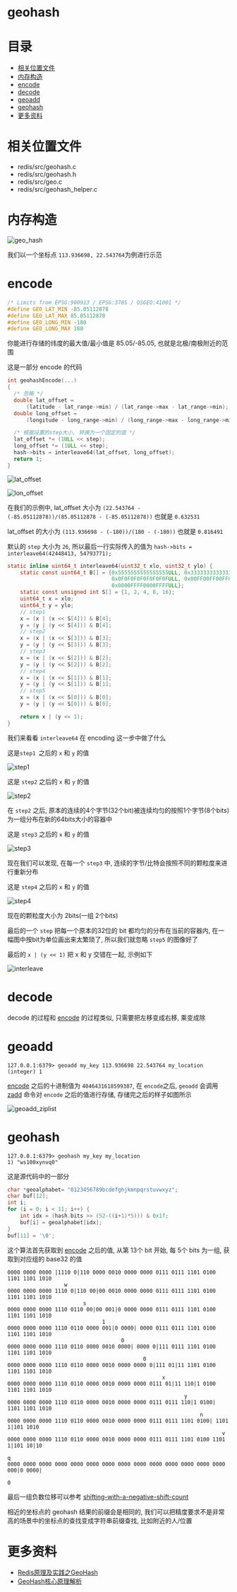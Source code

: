 # geohash

# 目录

* [相关位置文件](#相关位置文件)
* [内存构造](#内存构造)
* [encode](#encode)
* [decode](#decode)
* [geoadd](#geoadd)
* [geohash](#geohash)
* [更多资料](#更多资料)

# 相关位置文件
* redis/src/geohash.c
* redis/src/geohash.h
* redis/src/geo.c
* redis/src/geohash_helper.c

# 内存构造

![geo_hash](https://github.com/zpoint/Redis-Internals/blob/5.0/Object/geohash/geo_hash.png)



我们以一个坐标点 `113.936698, 22.543764`为例进行示范

# encode

```c
/* Limits from EPSG:900913 / EPSG:3785 / OSGEO:41001 */
#define GEO_LAT_MIN -85.05112878
#define GEO_LAT_MAX 85.05112878
#define GEO_LONG_MIN -180
#define GEO_LONG_MAX 180
```

你能进行存储的纬度的最大值/最小值是 85.05/-85.05, 也就是北极/南极附近的范围

这是一部分 encode 的代码

```c
int geohashEncode(...)
{
  /* 忽略 */
  double lat_offset =
      (latitude - lat_range->min) / (lat_range->max - lat_range->min);
  double long_offset =
      (longitude - long_range->min) / (long_range->max - long_range->min);

  /* 根据设置的step大小, 转换为一个固定的值 */
  lat_offset *= (1ULL << step);
  long_offset *= (1ULL << step);
  hash->bits = interleave64(lat_offset, long_offset);
  return 1;
}
```

![lat_offset](https://github.com/zpoint/Redis-Internals/blob/5.0/Object/geohash/lat_offset.png)

![lon_offset](https://github.com/zpoint/Redis-Internals/blob/5.0/Object/geohash/lon_offset.png)

在我们的示例中, lat_offset 大小为 `(22.543764 - (-85.05112878))/(85.05112878 - (-85.05112878))` 也就是  `0.632531`

lat_offset 的大小为 `(113.936698 - (-180))/(180 - (-180))` 也就是 `0.816491`

默认的 `step` 大小为 `26`, 所以最后一行实际传入的值为 `hash->bits = interleave64(42448413, 54793771); `

```c
static inline uint64_t interleave64(uint32_t xlo, uint32_t ylo) {
    static const uint64_t B[] = {0x5555555555555555ULL, 0x3333333333333333ULL,
                                 0x0F0F0F0F0F0F0F0FULL, 0x00FF00FF00FF00FFULL,
                                 0x0000FFFF0000FFFFULL};
    static const unsigned int S[] = {1, 2, 4, 8, 16};
    uint64_t x = xlo;
    uint64_t y = ylo;
    // step1
    x = (x | (x << S[4])) & B[4];
    y = (y | (y << S[4])) & B[4];
    // step2
    x = (x | (x << S[3])) & B[3];
    y = (y | (y << S[3])) & B[3];
    // step3
    x = (x | (x << S[2])) & B[2];
    y = (y | (y << S[2])) & B[2];
    // step4
    x = (x | (x << S[1])) & B[1];
    y = (y | (y << S[1])) & B[1];
    // step5
    x = (x | (x << S[0])) & B[0];
    y = (y | (y << S[0])) & B[0];

    return x | (y << 1);
}
```

我们来看看 `interleave64` 在 encoding 这一步中做了什么

这是`step1 `之后的  `x` 和 `y` 的值

![step1](https://github.com/zpoint/Redis-Internals/blob/5.0/Object/geohash/step1.png)

这是  `step2` 之后的  `x` 和 `y` 的值

![step2](https://github.com/zpoint/Redis-Internals/blob/5.0/Object/geohash/step2.png)

在  `step2` 之后, 原本的连续的4个字节(32个bit)被连续均匀的按照1个字节(8个bits)为一组分布在新的64bits大小的容器中

这是  `step3` 之后的  `x` 和 `y` 的值

![step3](https://github.com/zpoint/Redis-Internals/blob/5.0/Object/geohash/step3.png) 

现在我们可以发现, 在每一个 `step3`  中, 连续的字节/比特会按照不同的颗粒度来进行重新分布

这是  `step4` 之后的  `x` 和 `y` 的值

![step4](https://github.com/zpoint/Redis-Internals/blob/5.0/Object/geohash/step4.png)

现在的颗粒度大小为 2bits(一组 2个bits)

最后的一个 `step` 把每一个原本的32位的 bit 都均匀的分布在当前的容器内, 在一幅图中按bit为单位画出来太繁琐了, 所以我们就忽略 `step5` 的图像好了

最后的  `x | (y << 1)` 把 x 和 y 交错在一起, 示例如下

![interleave](https://github.com/zpoint/Redis-Internals/blob/5.0/Object/geohash/interleave.png)

# decode

decode 的过程和  [encode](#encode) 的过程类似, 只需要把左移变成右移, 乘变成除

# geoadd

```shell script
127.0.0.1:6379> geoadd my_key 113.936698 22.543764 my_location
(integer) 1
```

[encode](#encode) 之后的十进制值为 `4046431618599387`, 在 `encode`之后, `geoadd` 会调用 [zadd](https://github.com/zpoint/Redis-Internals/blob/5.0/Object/zset/zset_cn.md#OBJ_ENCODING_ZIPLIST)  命令对 `encode` 之后的值进行存储, 存储完之后的样子如图所示

![geoadd_ziplist](https://github.com/zpoint/Redis-Internals/blob/5.0/Object/geohash/geoadd_ziplist.png)

# geohash

```shell script
127.0.0.1:6379> geohash my_key my_location
1) "ws100xynvq0"
```

这是源代码中的一部分

```c
char *geoalphabet= "0123456789bcdefghjkmnpqrstuvwxyz";
char buf[12];
int i;
for (i = 0; i < 11; i++) {
    int idx = (hash.bits >> (52-((i+1)*5))) & 0x1f;
    buf[i] = geoalphabet[idx];
}
buf[11] = '\0';
```

这个算法首先获取到 [encode](#encode) 之后的值, 从第 13个 bit 开始, 每 5个 bits 为一组, 获取到对应组的 base32 的值

``` 
0000 0000 0000 |1110 0|110 0000 0010 0000 0000 0111 0111 1101 0100 1101 1101 1010
                  w
0000 0000 0000 1110 0|110 00|00 0010 0000 0000 0111 0111 1101 0100 1101 1101 1010
                        s
0000 0000 0000 1110 0110 00|00 001|0 0000 0000 0111 0111 1101 0100 1101 1101 1010
                              1
0000 0000 0000 1110 0110 0000 001|0 0000| 0000 0111 0111 1101 0100 1101 1101 1010
                                    0
0000 0000 0000 1110 0110 0000 0010 0000| 0000 0|111 0111 1101 0100 1101 1101 1010
                                           0
0000 0000 0000 1110 0110 0000 0010 0000 0000 0|111 01|11 1101 0100 1101 1101 1010
                                                 x
0000 0000 0000 1110 0110 0000 0010 0000 0000 0111 01|11 110|1 0100 1101 1101 1010
                                                        y
0000 0000 0000 1110 0110 0000 0010 0000 0000 0111 0111 110|1 0100| 1101 1101 1010
                                                             n
0000 0000 0000 1110 0110 0000 0010 0000 0000 0111 0111 1101 0100| 1101 1|101 1010
                                                                    v
0000 0000 0000 1110 0110 0000 0010 0000 0000 0111 0111 1101 0100 1101 1|101 10|10
                                                                           q
0000 0000 0000 0000 0000 0000 0000 0000 0000 0000 0000 0000 0000 0000 000|0 0000|
                                                                            0
```

最后一组负数位移可以参考 [shifting-with-a-negative-shift-count](https://stackoverflow.com/questions/4945703/left-shifting-with-a-negative-shift-count)

相近的坐标点的 geohash 结果的前缀会是相同的, 我们可以把精度要求不是非常高的场景中的坐标点的查找变成字符串前缀查找, 比如附近的人/位置

# 更多资料

* [Redis原理及实践之GeoHash](https://www.jianshu.com/p/c9801c4f9f6a)
* [GeoHash核心原理解析](https://www.cnblogs.com/LBSer/p/3310455.html)

